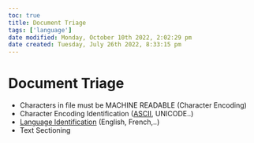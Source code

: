 ```yaml
---
toc: true
title: Document Triage
tags: ['language']
date modified: Monday, October 10th 2022, 2:02:29 pm
date created: Tuesday, July 26th 2022, 8:33:15 pm
---
```


# Document Triage
- Characters in file must be MACHINE READABLE (Character Encoding)
- Character Encoding Identification ([ASCII](ASCII.md), UNICODE..)
- [Language Identification](Language%20Identification.md) (English, French,..)
- Text Sectioning



